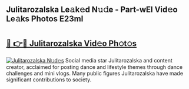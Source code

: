 ## Julitarozalska Le𝚊k𝚎d N𝚞𝚍e - Part-wEl Vid𝚎o Le𝚊ks Photos E23ml

# <h2><a href="http://fbbm2ho.evod.top/?m=Julitarozalska">🔗 👉🔴 Julitarozalska Vid𝚎o Ph𝚘t𝚘s</a></h2>

[![Julitarozalska N𝚞d𝚎s](https://i.imgur.com/8V9OHl7.gif)](http://fbbm2ho.evod.top/?m=Julitarozalska)
Social media star Julitarozalska and content creator, acclaimed for posting dance and lifestyle themes through dance challenges and mini vlogs. Many public figures Julitarozalska have made significant contributions to society. 
